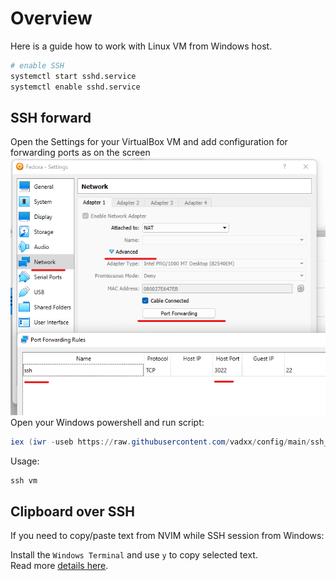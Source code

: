 # Overview
Here is a guide how to work with Linux VM from Windows host.
```bash
# enable SSH
systemctl start sshd.service
systemctl enable sshd.service
```

## SSH forward
Open the Settings for your VirtualBox VM and add configuration for forwarding ports as on the screen  
![Forward port](../assets/vbox-ssh.png)  
Open your Windows powershell and run script:
```powershell
iex (iwr -useb https://raw.githubusercontent.com/vadxx/config/main/ssh_vm.ps1)
```
Usage:
```powershell
ssh vm 
```

## Clipboard over SSH
If you need to copy/paste text from NVIM while SSH session from Windows:  

Install the `Windows Terminal` and use `y` to copy selected text.  
Read more [details here](https://github.com/ojroques/vim-oscyank).


